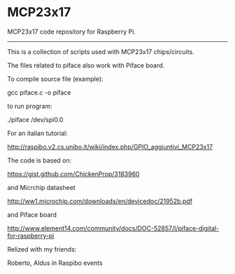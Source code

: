 MCP23x17
======

MCP23x17 code repository for Raspberry Pi.

---------------------------

This is a collection of scripts used with MCP23x17 chips/circuits.

The files related to piface also work with Piface board.

To compile source file (example):

gcc piface.c -o piface 

to run program:

./piface /dev/spi0.0

For an italian tutorial:

http://raspibo.v2.cs.unibo.it/wiki/index.php/GPIO_aggiuntivi_MCP23x17

The code is based on:

https://gist.github.com/ChickenProp/3183960 

and Micrchip datasheet

http://ww1.microchip.com/downloads/en/devicedoc/21952b.pdf

and Piface board

http://www.element14.com/community/docs/DOC-52857/l/piface-digital-for-raspberry-pi

Relized with my friends:

Roberto, Aldus in Raspibo events
